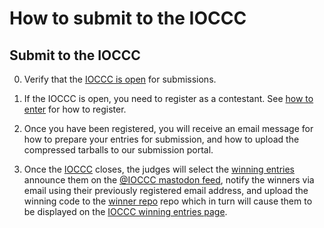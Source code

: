 # How to submit to the IOCCC

## Submit to the IOCCC

0. Verify that the [IOCCC is open](https://www.ioccc.org/index.html#enter) for
submissions.

1. If the IOCCC is open, you need to register as a contestant.  See [how to
enter](https://www.ioccc.org/index.html#enter) for how to register.

2. Once you have been registered, you will receive an email message for how to
prepare your entries for submission, and how to upload the compressed tarballs
to our submission portal.

3. Once the [IOCCC](https://www.ioccc.org/index.html#enter) closes, the judges
will select the [winning entries](https://www.ioccc.org/years.html) announce them
on the [@IOCCC mastodon feed](https://fosstodon.org/@ioccc), notify the winners
via email using their previously registered email address, and upload the
winning code to the [winner repo](https://github.com/ioccc-src/winner) repo
which in turn will cause them to be displayed on the [IOCCC winning entries
page](https://www.ioccc.org/years.html).
